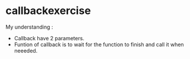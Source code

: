 # callbackexercise
My understanding : 
- Callback have 2 parameters.
- Funtion of callback is to wait for the function to finish and call it when neeeded.
